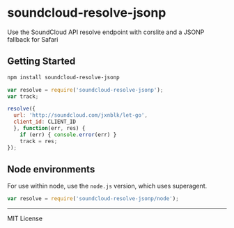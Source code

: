 # soundcloud-resolve-jsonp

Use the SoundCloud API resolve endpoint with corslite and a JSONP fallback for Safari

## Getting Started

```bash
npm install soundcloud-resolve-jsonp
```

```js
var resolve = require('soundcloud-resolve-jsonp');
var track;

resolve({
  url: 'http://soundcloud.com/jxnblk/let-go',
  client_id: CLIENT_ID
  }, function(err, res) {
    if (err) { console.error(err) }
    track = res;
});
```

## Node environments

For use within node, use the `node.js` version, which uses superagent.

```js
var resolve = require('soundcloud-resolve-jsonp/node');
```


---

MIT License

